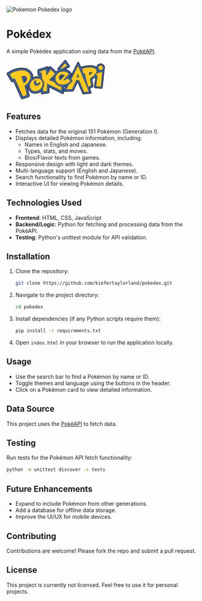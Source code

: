 ![Pokemon Pokedex logo](https://henryjimenezp.github.io/P4-Pokedex/img/pokedex-logo.png)

# Pokédex

A simple Pokédex application using data from the [PokéAPI](https://pokeapi.co/).

![PokeAPI logo](https://raw.githubusercontent.com/PokeAPI/media/master/logo/pokeapi_256.png)

## Features

- Fetches data for the original 151 Pokémon (Generation I).
- Displays detailed Pokémon information, including:
  - Names in English and Japanese.
  - Types, stats, and moves.
  - Bios/Flavor texts from games.
- Responsive design with light and dark themes.
- Multi-language support (English and Japanese).
- Search functionality to find Pokémon by name or ID.
- Interactive UI for viewing Pokémon details.

## Technologies Used

- **Frontend**: HTML, CSS, JavaScript
- **Backend/Logic**: Python for fetching and processing data from the PokéAPI.
- **Testing**: Python's unittest module for API validation.

## Installation

1. Clone the repository:
   ```bash
   git clone https://github.com/kiefertaylorland/pokedex.git
   ```
2. Navigate to the project directory:
   ```bash
   cd pokedex
   ```
3. Install dependencies (if any Python scripts require them):
   ```bash
   pip install -r requirements.txt
   ```
4. Open `index.html` in your browser to run the application locally.

## Usage

- Use the search bar to find a Pokémon by name or ID.
- Toggle themes and language using the buttons in the header.
- Click on a Pokémon card to view detailed information.

## Data Source

This project uses the [PokéAPI](https://pokeapi.co/) to fetch data.

## Testing

Run tests for the Pokémon API fetch functionality:
```bash
python -m unittest discover -s tests
```

## Future Enhancements

- Expand to include Pokémon from other generations.
- Add a database for offline data storage.
- Improve the UI/UX for mobile devices.

## Contributing

Contributions are welcome! Please fork the repo and submit a pull request.

## License

This project is currently not licensed. Feel free to use it for personal projects.
